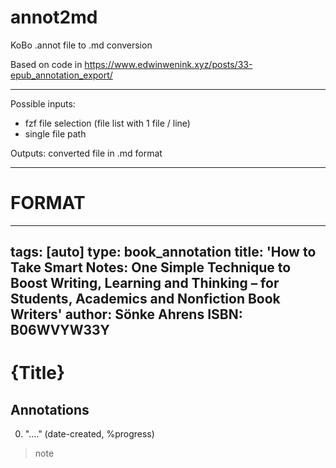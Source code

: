 # annot2md
KoBo .annot file to .md conversion

Based on code in https://www.edwinwenink.xyz/posts/33-epub_annotation_export/

---

Possible inputs:
- fzf file selection (file list with 1 file / line)
- single file path

Outputs:
converted file in .md format

---
# **FORMAT**
---
tags: [auto]
type: book_annotation
title: 'How to Take Smart Notes: One Simple Technique to Boost Writing, Learning and Thinking – for Students, Academics and Nonfiction Book Writers'
author: Sönke Ahrens
ISBN: B06WVYW33Y
---
# {Title}

## Annotations

0. "...."
(date-created, %progress)
> note